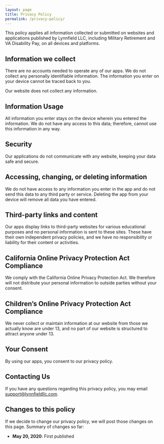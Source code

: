 ```yaml
---
layout: page
title: Privacy Policy
permalink: /privacy-policy/
---
```


This policy applies all information collected or submitted on websites and applications published by Lynnfield LLC, including Military Retirement and VA Disability Pay, on all devices and platforms.

## Information we collect

There are no accounts needed to operate any of our apps. We do not collect any personally identifiable information. The information you enter on your device cannot be traced back to you.

Our website does not collect any information.

## Information Usage

All information you enter stays on the device wherein you entered the information. We do not have any access to this data; therefore, cannot use this information in any way.

## Security

Our applications do not communicate with any website, keeping your data safe and secure.

## Accessing, changing, or deleting information

We do not have access to any information you enter in the app and do not send this data to any third party or service. Deleting the app from your device will remove all data you have entered.

## Third-party links and content

Our apps display links to third-party websites for various educational purposes and no personal information is sent to these sites. These have their own independent privacy policies, and we have no responsibility or liability for their content or activities.

## California Online Privacy Protection Act Compliance

We comply with the California Online Privacy Protection Act. We therefore will not distribute your personal information to outside parties without your consent.

## Children’s Online Privacy Protection Act Compliance

We never collect or maintain information at our website from those we actually know are under 13, and no part of our website is structured to attract anyone under 13.

## Your Consent

By using our apps, you consent to our privacy policy.

## Contacting Us

If you have any questions regarding this privacy policy, you may email [support@lynnfieldllc.com](mailto:support@lynnfieldllc.com).

## Changes to this policy

If we decide to change our privacy policy, we will post those changes on this page. Summary of changes so far:
- **May 20, 2020**: First published
